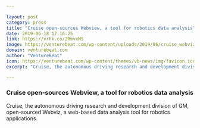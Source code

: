 ```yaml
---

layout: post
category: press
title: "Cruise open-sources Webview, a tool for robotics data analysis"
date: 2019-06-18 17:16:25
link: https://vrhk.co/2RmvxMS
image: https://venturebeat.com/wp-content/uploads/2019/06/cruise_webviz.png?w=1200&strip=all
domain: venturebeat.com
author: "VentureBeat"
icon: https://venturebeat.com/wp-content/themes/vb-news/img/favicon.ico
excerpt: "Cruise, the autonomous driving research and development division of GM, open-sourced Webviz, a web-based data analysis tool for robotics applications."

---
```


### Cruise open-sources Webview, a tool for robotics data analysis

Cruise, the autonomous driving research and development division of GM, open-sourced Webviz, a web-based data analysis tool for robotics applications.